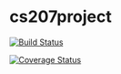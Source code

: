 # cs207project
[![Build Status](https://travis-ci.org/glacierscse/Milestone1Final.svg?branch=master)](https://travis-ci.org/glacierscse/Milestone1Final)

[![Coverage Status](https://coveralls.io/repos/github/glacierscse/Milestone1Final/badge.svg?branch=master)](https://coveralls.io/github/glacierscse/Milestone1Final?branch=master)
